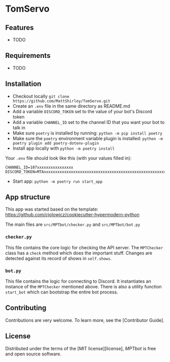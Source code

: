 # TomServo

## Features

- TODO

## Requirements

- TODO

## Installation

- Checkout locally `git clone https://github.com/MattShirley/TomServo.git`
- Create an `.env` file in the same directory as README.md
- Add a variable `DISCORD_TOKEN` set to the value of your bot's Discord token
- Add a variable `CHANNEL_ID` set to the channel ID that you want your bot to talk in
- Make sure `poetry` is installed by running: `python -m pip install poetry`
- Make sure the `poetry` environment variable plugin is installed: `python -m poetry plugin add poetry-dotenv-plugin`
- Install app locally with `python -m poetry install`

Your `.env` file should look like this (with your values filled in):

```
CHANNEL_ID=107xxxxxxxxxxxxxxxx
DISCORD_TOKEN=MTAxxxxxxxxxxxxxxxxxxxxxxxxxxxxxxxxxxxxxxxxxxxxxxxxxxxxxxxxxxxxxxxxxxxxx
```

- Start app: `python -m poetry run start_app`

## App structure
This app was started based on the template: https://github.com/cjolowicz/cookiecutter-hypermodern-python

The main files are `src/MPTbot/checker.py` and `src/MPTbot/bot.py`

### `checker.py`

This file contains the core logic for checking the API server. The `MPTChecker` class has a `check` method which does the important stuff. Changes are detected against its record of shows in `self.shows`.

### `bot.py`

This file contains the logic for connecting to Discord. It instantiates an instance of the `MPTChecker` mentioned above. There is also a utility function `start_bot` which can bootstrap the entire bot process.

## Contributing

Contributions are very welcome.
To learn more, see the [Contributor Guide].

## License

Distributed under the terms of the [MIT license][license],
_MPTbot_ is free and open source software.

